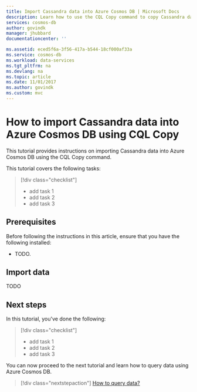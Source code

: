 ```yaml
---
title: Import Cassandra data into Azure Cosmos DB | Microsoft Docs
description: Learn how to use the CQL Copy command to copy Cassandra data into Azure Cosmos DB.
services: cosmos-db
author: govindk
manager: jhubbard
documentationcenter: ''

ms.assetid: eced5f6a-3f56-417a-b544-18cf000af33a
ms.service: cosmos-db
ms.workload: data-services
ms.tgt_pltfrm: na
ms.devlang: na
ms.topic: article
ms.date: 11/01/2017
ms.author: govindk
ms.custom: mvc
---
```

# How to import Cassandra data into Azure Cosmos DB using CQL Copy

This tutorial provides instructions on importing Cassandra data into Azure Cosmos DB using the CQL Copy command. 

This tutorial covers the following tasks:

> [!div class="checklist"]
> * add task 1
> * add task 2
> * add task 3

## <a id="Prerequisites"></a>Prerequisites
Before following the instructions in this article, ensure that you have the following installed:

* TODO.

## Import data

TODO

## Next steps

In this tutorial, you've done the following:

> [!div class="checklist"]
> * add task 1
> * add task 2
> * add task 3

You can now proceed to the next tutorial and learn how to query data using Azure Cosmos DB. 

> [!div class="nextstepaction"]
>[How to query data?](../cosmos-db/tutorial-query-cassandra.md)
